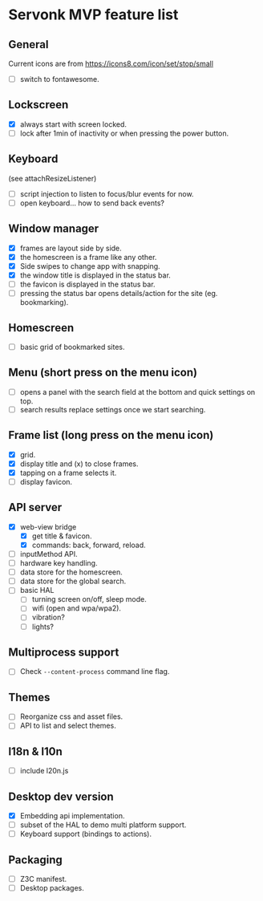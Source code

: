 Servonk MVP feature list
========================

## General
Current icons are from https://icons8.com/icon/set/stop/small
- [ ] switch to fontawesome.

## Lockscreen
- [x] always start with screen locked.
- [ ] lock after 1min of inactivity or when pressing the power button.

## Keyboard
(see attachResizeListener)
- [ ] script injection to listen to focus/blur events for now.
- [ ] open keyboard... how to send back events?

## Window manager
- [x] frames are layout side by side.
- [x] the homescreen is a frame like any other.
- [x] Side swipes to change app with snapping.
- [x] the window title is displayed in the status bar.
- [ ] the favicon is displayed in the status bar.
- [ ] pressing the status bar opens details/action for the site (eg. bookmarking).

## Homescreen
- [ ] basic grid of bookmarked sites.

## Menu (short press on the menu icon)
- [ ] opens a panel with the search field at the bottom and quick settings on top.
- [ ] search results replace settings once we start searching.

## Frame list (long press on the menu icon)
- [x] grid.
- [x] display title and (x) to close frames.
- [x] tapping on a frame selects it.
- [ ] display favicon.

## API server
- [x] web-view bridge
  - [x] get title & favicon.
  - [x] commands: back, forward, reload.
- [ ] inputMethod API.
- [ ] hardware key handling.
- [ ] data store for the homescreen.
- [ ] data store for the global search.
- [ ] basic HAL
  - [ ] turning screen on/off, sleep mode.
  - [ ] wifi (open and wpa/wpa2).
  - [ ] vibration?
  - [ ] lights?

## Multiprocess support
- [ ] Check `--content-process` command line flag.

## Themes
- [ ] Reorganize css and asset files.
- [ ] API to list and select themes.

## l18n & l10n
- [ ] include l20n.js

## Desktop dev version
- [x] Embedding api implementation.
- [ ] subset of the HAL to demo multi platform support.
- [ ] Keyboard support (bindings to actions).

## Packaging
- [ ] Z3C manifest.
- [ ] Desktop packages.
